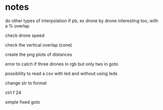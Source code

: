 # notes
do other types of interpolation if pb, ex drone by drone
interesting too, with a % overlap

check drone speed

check the vertical overlap (cone)

create the png plots of distances

error to catch if three drones in rgb but only two in goto

possibility to read a csv with led and without using leds

change str to format

ctrl f 24

simple fixed goto